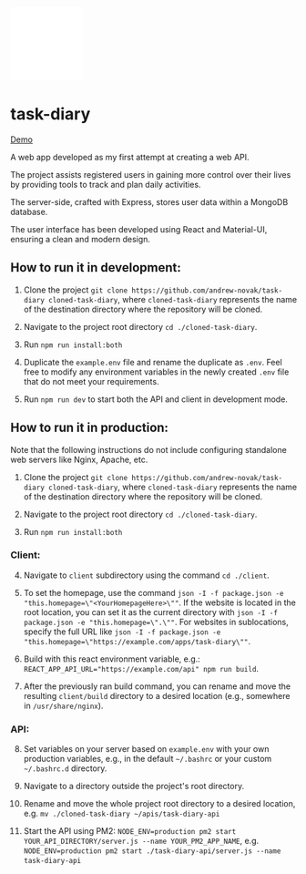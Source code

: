 <img src="https://github.com/andrew-novak/task-diary/raw/main/client/src/components/private/MainPage/Navigation/components/logo.svg" alt="Task Diary web app logo" width="128" height="128">

# task-diary

[Demo](https://andrewnovak.co.uk/demos/task-diary)

A web app developed as my first attempt at creating a web API.

The project assists registered users in gaining more control over their lives by providing tools to track and plan daily activities.

The server-side, crafted with Express, stores user data within a MongoDB database.

The user interface has been developed using React and Material-UI, ensuring a clean and modern design.

## How to run it in development:

1. Clone the project `git clone https://github.com/andrew-novak/task-diary cloned-task-diary`, where `cloned-task-diary` represents the name of the destination directory where the repository will be cloned.

2. Navigate to the project root directory `cd ./cloned-task-diary`.

3. Run `npm run install:both`

4. Duplicate the `example.env` file and rename the duplicate as `.env`. Feel free to modify any environment variables in the newly created `.env` file that do not meet your requirements.

5. Run `npm run dev` to start both the API and client in development mode.

## How to run it in production:

Note that the following instructions do not include configuring standalone web servers like Nginx, Apache, etc.

1. Clone the project `git clone https://github.com/andrew-novak/task-diary cloned-task-diary`, where `cloned-task-diary` represents the name of the destination directory where the repository will be cloned.

2. Navigate to the project root directory `cd ./cloned-task-diary`.

3. Run `npm run install:both`

### Client:

4. Navigate to `client` subdirectory using the command `cd ./client`.

5. To set the homepage, use the command `json -I -f package.json -e "this.homepage=\"<YourHomepageHere>\""`. If the website is located in the root location, you can set it as the current directory with `json -I -f package.json -e "this.homepage=\".\""`. For websites in sublocations, specify the full URL like `json -I -f package.json -e "this.homepage=\"https://example.com/apps/task-diary\""`.

6. Build with this react environment variable, e.g.:
   `REACT_APP_API_URL="https://example.com/api" npm run build`.

7. After the previously ran build command, you can rename and move the resulting `client/build` directory to a desired location (e.g., somewhere in `/usr/share/nginx`).

### API:

8. Set variables on your server based on `example.env` with your own production variables, e.g., in the default `~/.bashrc` or your custom `~/.bashrc.d` directory.

9. Navigate to a directory outside the project's root directory.

10. Rename and move the whole project root directory to a desired location, e.g. `mv ./cloned-task-diary ~/apis/task-diary-api`

11. Start the API using PM2: `NODE_ENV=production pm2 start YOUR_API_DIRECTORY/server.js --name YOUR_PM2_APP_NAME`, e.g. `NODE_ENV=production pm2 start ./task-diary-api/server.js --name task-diary-api`
